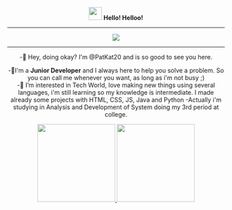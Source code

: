 <div align="center">
	<img src="https://user-images.githubusercontent.com/100157955/155163094-357f16aa-9b5f-49a3-b085-92ef45e094d1.gif" width="30px"> <strong>Hello! Helloo!</strong>
	<hr>
</div>

<div align="center">
	<img src="https://user-images.githubusercontent.com/100157955/155159407-aaa287e0-cb49-4589-9154-9f2c3f14c2dd.gif">
	<hr>
</div>


<p align="center">
-👋 Hey, doing okay? I'm @PatKat20 and is so good to see you here.      
</p>
<p align="center">
	-🎈I'm a <strong>Junior Developer</strong> and I always here to help you solve a problem. So you can call me whenever you want, as long as i'm not busy ;)<br>
	-👀 I’m interested in Tech World, love making new things using several languages, i'm still learning so my knowledge is intermediate. I made already some projects with HTML, CSS, JS, Java and Python	
	-Actually i'm studying in Analysis and Development of System doing my 3rd period at college. 
</p>

<div align="center">
  <a href="https://github.com/PatKat20">
  <img height="180em" src="https://github-readme-stats.vercel.app/api?username=PatKat20&show_icons=true&theme=jolly&include_all_commits=true&count_private=true"/>
  <img height="180em" src="https://github-readme-stats.vercel.app/api/top-langs/?username=PatKat20&layout=compact&langs_count=7&theme=jolly"/>
</div>






<!---
PatKat20/PatKat20 is a ✨ special ✨ repository because its `README.md` (this file) appears on your GitHub profile.
You can click the Preview link to take a look at your changes.
--->

